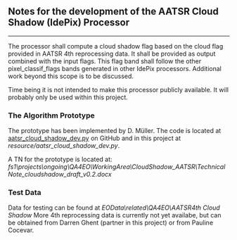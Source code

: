 ## Notes for the development of the AATSR Cloud Shadow (IdePix) Processor
***

The processor shall compute a cloud shadow flag based on the cloud flag provided 
in AATSR 4th reprocessing data. It shall be provided as output combined with the input flags.
This flag band shall follow the other pixel_classif_flags bands generated in other 
IdePix processors. Additional work beyond this scope is to be discussed.

Time being it is not intended to make this processor publicly available.
It will probably only be used within this project.

### The Algorithm Prototype
The prototype has been implemented by D. Müller.
The code is located at [aatsr_cloud_shadow_dev.py]( 
https://github.com/bcdev/geoinfopy/blob/master/sandbox/dagmar/QA4EO/aatsr_cloud_shadow_dev.py) on GitHub 
and in this project at *resource/aatsr_cloud_shadow_dev.py*.

A TN for the prototype is located at: 
*fs1\projects\ongoing\QA4EO\WorkingArea\CloudShadow_AATSR\Technical Note_cloudshadow_draft_v0.2.docx*

### Test Data
Data for testing can be found at *EOData\related\QA4EO\AATSR4th Cloud Shadow*
More 4th reprocessing data is currently not yet availabe, but 
can be obtained from Darren Ghent (partner in this project) or from Pauline Cocevar.